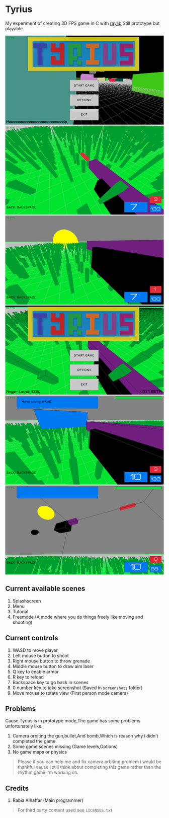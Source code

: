 # Tyrius
My experiment of creating 3D FPS game in C with [raylib](http://www.raylib.com),Still prototype but playable

<img src="tyrius_screenshot_1.png">
<img src="tyrius_screenshot_10.png">
<img src="tyrius_screenshot_11.png">
<img src="tyrius_screenshot_13.png">
<img src="tyrius_screenshot_28.png">
<img src="tyrius_screenshot_32.png">

## Current available scenes
1. Splashscreen
1. Menu
3. Tutorial
4. Freemode (A mode where you do things freely like moving and shooting)

## Current controls
1. WASD to move player
2. Left mouse button to shoot
3. Right mouse button to throw grenade
4. Middle mouse button to draw aim laser
5. Q key to enable armor
6. R key to reload
7. Backspace key to go back in scenes
8. 0 number key to take screenshot (Saved in `screenshots` folder)
9. Move mouse to rotate view (First person mode camera)

## Problems
Cause Tyrius is in prototype mode,The game has some problems unfortunately like:

1. Camera orbiting the gun,bullet,And bomb,Which is reason why i didn't completed the game.
2. Some game scenes missing (Game levels,Options)
3. No game maps or physics

> Please if you can help me and fix camera orbiting problem i would be thankful cause i still think about completing this game rather than the rhythm game i'm working on.

## Credits
1. Rabia Alhaffar (Main programmer)

> For third party content used see `LICENSES.txt`
